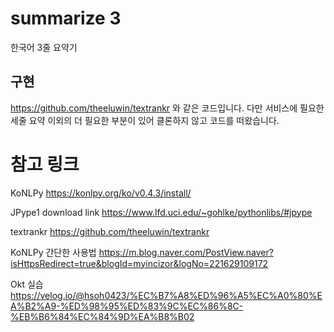 # summarize 3
한국어 3줄 요약기

## 구현
https://github.com/theeluwin/textrankr 와 같은 코드입니다.
다만 서비스에 필요한 세줄 요약 이외의 더 필요한 부분이 있어 클론하지 않고 코드를 떠왔습니다.


# 참고 링크
KoNLPy
https://konlpy.org/ko/v0.4.3/install/

JPype1 download link
https://www.lfd.uci.edu/~gohlke/pythonlibs/#jpype

textrankr
https://github.com/theeluwin/textrankr

KoNLPy 간단한 사용법
https://m.blog.naver.com/PostView.naver?isHttpsRedirect=true&blogId=myincizor&logNo=221629109172

Okt 실습
https://velog.io/@hsoh0423/%EC%B7%A8%ED%96%A5%EC%A0%80%EA%B2%A9-%ED%98%95%ED%83%9C%EC%86%8C-%EB%B6%84%EC%84%9D%EA%B8%B02

